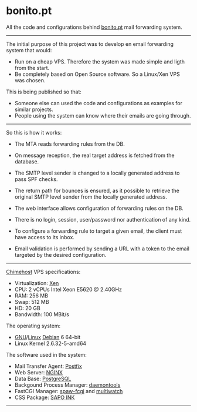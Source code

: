 bonito.pt
=========

All the code and configurations behind [bonito.pt](http://bonito.pt/) mail forwarding system.

---

The initial purpose of this project was to develop en email forwarding system that would:
- Run on a cheap VPS.
 Therefore the system was made simple and ligth from the start.
- Be completely based on Open Source software.
 So a Linux/Xen VPS was chosen.

This is being published so that:
- Someone else can used the code and configurations as examples for similar projects.
- People using the system can know where their emails are going through.

---

So this is how it works:

- The MTA reads forwarding rules from the DB.
 - On message reception, the real target address is fetched from the database.
 - The SMTP level sender is changed to a locally generated address to pass SPF checks.
 - The return path for bounces is ensured, as it possible to retrieve the original SMTP level sender from the locally generated address.

- The web interface allows configuration of forwarding rules on the DB.
 - There is no login, session, user/password nor authentication of any kind.
 - To configure a forwarding rule to target a given email, the client must have access to its inbox.
 - Email validation is performed by sending a URL with a token to the email targeted by the desired configuration.

---

[Chimehost](http://www.chimehost.com/) VPS specifications:
- Virtualization: [Xen](http://www.xenproject.org/)
- CPU: 2 vCPUs Intel Xeon E5620 @ 2.40GHz
- RAM: 256 MB
- Swap: 512 MB
- HD: 20 GB
- Bandwidth: 100 MBit/s

The operating system:
- [GNU](http://www.gnu.org/)/[Linux](https://www.kernel.org/) [Debian](http://www.debian.org/) 6 64-bit
- Linux Kernel 2.6.32-5-amd64

The software used in the system:
- Mail Transfer Agent: [Postfix](http://www.postfix.org/)
- Web Server: [NGINX](http://nginx.org/)
- Data Base: [PostgreSQL](http://www.postgresql.org/)
- Backgound Process Manager: [daemontools](http://cr.yp.to/daemontools.html)
- FastCGI Manager: [spaw-fcgi](http://redmine.lighttpd.net/projects/spawn-fcgi/wiki) and [multiwatch](http://redmine.lighttpd.net/projects/multiwatch/wiki)
- CSS Package: [SAPO INK](http://ink.sapo.pt/)

---
